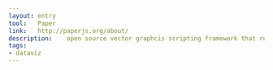 ```yaml
---
layout: entry
tool:	Paper
link:	http://paperjs.org/about/
description:	open source vector graphcis scripting framework that runs on top of the HTML5 Canvas
tags:
- dataviz
---
```

